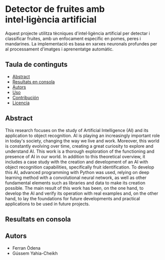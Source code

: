 # Detector de fruites amb intel·ligència artificial

Aquest projecte utilitza tècniques d'intel·ligència artificial per detectar i classificar fruites, amb un enfocament específic en pomes, peres i mandarines. La implementació es basa en xarxes neuronals profundes per al processament d'imatges i aprenentatge automàtic.

## Taula de continguts

- [Abstract](#Abstract)
- [Resultats en consola](#Resultats_en_consola)
- [Autors](#Autors)
- [Uso](#uso)
- [Contribución](#contribución)
- [Licencia](#licencia)

## Abstract
This research focuses on the study of Artificial Intelligence (AI) and its application to object recognition. AI is playing an increasingly important role in today's society, changing the way we live and work. Moreover, this world is constantly evolving over time, creating a great curiosity to explore and understand AI. 
This work is a thorough exploration of the functioning and presence of AI in our world. In addition to this theoretical overview, it includes a case study with the creation and development of an AI with object recognition capabilities, specifically fruit identification. 
To develop this AI, advanced programming with Python was used, relying on deep learning method with a convolutional neural network, as well as other fundamental elements such as libraries and data to make its creation possible.
The main result of this work has been, on the one hand, to develop the AI and verify its operation with real examples and, on the other hand, to lay the foundations for future developments and practical applications to be used in future projects.


## Resultats en consola



## Autors
- Ferran Òdena
- Gússem Yahia-Cheikh


